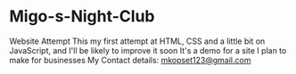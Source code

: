 # Migo-s-Night-Club
Website Attempt
This my first attempt at HTML, CSS and a little bit on JavaScript, and I'll be likely to improve it soon 
It's a demo for a site I plan to make for businesses
My Contact details: mkopset123@gmail.com
